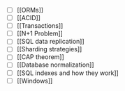 - [ ] [[ORMs]]
- [ ] [[ACID]]
- [ ] [[Transactions]]
- [ ] [[N+1 Problem]]
- [ ] [[SQL data replication]]
- [ ] [[Sharding strategies]]
- [ ] [[CAP theorem]]
- [ ] [[Database normalization]]
- [ ] [[SQL indexes and how they work]]
- [ ] [[Windows]]